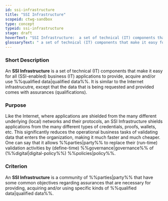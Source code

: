```yaml
---
id: ssi-infrastructure
title: "SSI Infrastructure"
scopeid: ctwg-sandbox
type: concept
typeid: ssi-infrastructure
stage: draft
hoverText: "SSI Infrastructure:  a set of technical (IT) components that make it easy for all (SSI-enabled) business (IT) applications to provide, acquire and/or use qualified data"
glossaryText: " a set of technical (IT) components that make it easy for all (SSI-enabled) business (IT) applications to provide, acquire and/or use %%qualified data|qualified data%%"
---
```


### Short Description
An **SSI Infrastructure** is a set of technical (IT) components that make it easy for all (SSI-enabled) business (IT) applications to provide, acquire and/or use %%qualified data|qualified data%%. It is similar to the Internet infrastrucutre, except that the data that is being requested and provided comes with assurances (qualifications).

### Purpose
Like the Internet, where applications are shielded from the many different underlying (local) networks and their protocols, an SSI Infrastructure shields applications from the many different types of credentials, proofs, wallets, etc. This significantly reduces the operational business tasks of validating data that enters the organization, making it much faster and much cheaper. One can say that it allows %%parties|party%% to replace their (run-time) validation activities by (define-time) %%governance|governance%% of (%%digital|digital-policy%%) %%policies|policy%%.

### Criterion
An **SSI Infrastructure** is a community of %%parties|party%% that have some common objectives regarding assurances that are necessary for providing, acquiring and/or using specific kinds of %%qualified data|qualified data%%. 
